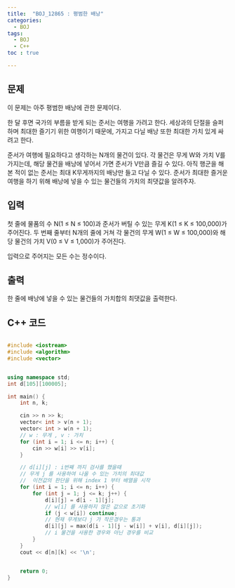 ```yaml
---
title:  "BOJ_12865 : 평범한 배낭"
categories: 
  - BOJ
tags:
  - BOJ
  - C++
toc : true

---
```



## 문제

이 문제는 아주 평범한 배낭에 관한 문제이다.

한 달 후면 국가의 부름을 받게 되는 준서는 여행을 가려고 한다. 세상과의 단절을 슬퍼하며 최대한 즐기기 위한 여행이기 때문에, 가지고 다닐 배낭 또한 최대한 가치 있게 싸려고 한다.

준서가 여행에 필요하다고 생각하는 N개의 물건이 있다. 각 물건은 무게 W와 가치 V를 가지는데, 해당 물건을 배낭에 넣어서 가면 준서가 V만큼 즐길 수 있다. 아직 행군을 해본 적이 없는 준서는 최대 K무게까지의 배낭만 들고 다닐 수 있다. 준서가 최대한 즐거운 여행을 하기 위해 배낭에 넣을 수 있는 물건들의 가치의 최댓값을 알려주자.

## 입력

첫 줄에 물품의 수 N(1 ≤ N ≤ 100)과 준서가 버틸 수 있는 무게 K(1 ≤ K ≤ 100,000)가 주어진다. 두 번째 줄부터 N개의 줄에 거쳐 각 물건의 무게 W(1 ≤ W ≤ 100,000)와 해당 물건의 가치 V(0 ≤ V ≤ 1,000)가 주어진다.

입력으로 주어지는 모든 수는 정수이다.


## 출력

한 줄에 배낭에 넣을 수 있는 물건들의 가치합의 최댓값을 출력한다.



## C++ 코드
```c++

#include <iostream>
#include <algorithm>
#include <vector>


using namespace std;
int d[105][100005];

int main() {
	int n, k;

	cin >> n >> k;
	vector< int > v(n + 1);
	vector< int > w(n + 1);
	// w : 무게 , v : 가치
	for (int i = 1; i <= n; i++) {
		cin >> w[i] >> v[i];
	}

	// d[i][j] : i번째 까지 검사를 했을때
	// 무게 j 를 사용하여 나올 수 있는 가치의 최대값
	//  이전값의 판단을 위해 index 1 부터 배열을 시작
	for (int i = 1; i <= n; i++) {
		for (int j = 1; j <= k; j++) {
			d[i][j] = d[i - 1][j];
			// w[i] 를 사용하지 않은 값으로 초기화
			if (j < w[i]) continue;
			// 현재 무게보다 j 가 작은경우는 통과
			d[i][j] = max(d[i - 1][j - w[i]] + v[i], d[i][j]);
			// i 물건을 사용한 경우와 아닌 경우를 비교
		}
	}
	cout << d[n][k] << '\n';


	return 0;
}

```

